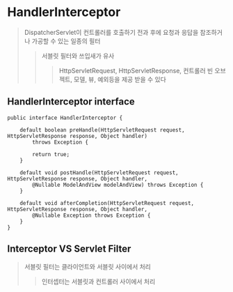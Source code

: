 # HandlerInterceptor

> DispatcherServlet이 컨트롤러를 호출하기 전과 후에 요청과 응답을 참조하거나 가공할 수 있는 일종의 필터
>
> > 서블릿 필터와 쓰입새가 유사
> >
> > > HttpServletRequest, HttpServletResponse, 컨트롤러 빈 오브젝트, 모델, 뷰, 예외등을 제공 받을 수 있다

## HandlerInterceptor interface

```
public interface HandlerInterceptor {

    default boolean preHandle(HttpServletRequest request, HttpServletResponse response, Object handler)
        throws Exception {

        return true;
    }

    default void postHandle(HttpServletRequest request, HttpServletResponse response, Object handler,
        @Nullable ModelAndView modelAndView) throws Exception {
    }

    default void afterCompletion(HttpServletRequest request, HttpServletResponse response, Object handler,
        @Nullable Exception throws Exception {
    }
}
```

## Interceptor VS Servlet Filter

> 서블릿 필터는 클라이언트와 서블릿 사이에서 처리
>
> > 인터셉터는 서블릿과 컨트롤러 사이에서 처리
